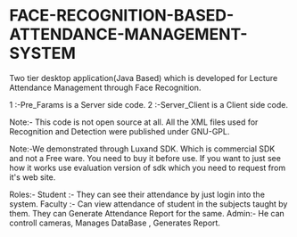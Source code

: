 # FACE-RECOGNITION-BASED-ATTENDANCE-MANAGEMENT-SYSTEM
Two tier desktop application(Java Based) which is developed for Lecture Attendance Management through Face Recognition.

1 :-Pre_Farams is a Server side code.
2 :-Server_Client is a Client side code.

Note:- This code is not open source at all.
All the XML files used for Recognition and Detection were published under GNU-GPL.

Note:-We demonstrated through Luxand SDK. Which is commercial SDK and not a Free ware. You need to buy it before use.
 If you want to just see how it works use evaluation version of sdk which you need to request from it's web site.

Roles:-
Student :- They can see their attendance by just login into the system.
Faculty :- Can view attendance of student in the subjects taught by them. They can Generate Attendance Report for the same.
Admin:- He can controll cameras, Manages DataBase , Generates Report. 
